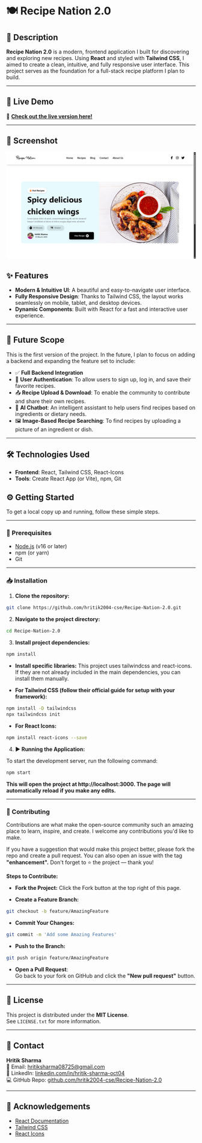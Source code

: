 # 🍽️ Recipe Nation 2.0

## 📖 Description

**Recipe Nation 2.0** is a modern, frontend application I built for discovering and exploring new recipes. Using **React** and styled with **Tailwind CSS**, I aimed to create a clean, intuitive, and fully responsive user interface. This project serves as the foundation for a full-stack recipe platform I plan to build.

---

## 🚀 Live Demo

🔗 **[Check out the live version here!](https://recipe-nation-2-0.vercel.app/)**

---

## 📸 Screenshot



![image](https://github.com/hritik2004-cse/Recipe-Nation-2.0/blob/main/src/assets/preview/previewsc.png)

## ✨ Features

- **Modern & Intuitive UI**: A beautiful and easy-to-navigate user interface.
- **Fully Responsive Design**: Thanks to Tailwind CSS, the layout works seamlessly on mobile, tablet, and desktop devices.
- **Dynamic Components**: Built with React for a fast and interactive user experience.

---

## 🚀 Future Scope

This is the first version of the project. In the future, I plan to focus on adding a backend and expanding the feature set to include:

- ✅ **Full Backend Integration**
- 🔐 **User Authentication**: To allow users to sign up, log in, and save their favorite recipes.
- 📤 **Recipe Upload & Download**: To enable the community to contribute and share their own recipes.
- 🤖 **AI Chatbot**: An intelligent assistant to help users find recipes based on ingredients or dietary needs.
- 🖼️ **Image-Based Recipe Searching**: To find recipes by uploading a picture of an ingredient or dish.

---

## 🛠️ Technologies Used

- **Frontend**: React, Tailwind CSS, React-Icons  
- **Tools**: Create React App (or Vite), npm, Git

## ⚙️ Getting Started

To get a local copy up and running, follow these simple steps.

---

### 🔧 Prerequisites

- [Node.js](https://nodejs.org/) (v16 or later)  
- npm (or yarn)  
- Git

---

### 📥 Installation

1. **Clone the repository:**

```bash
git clone https://github.com/hritik2004-cse/Recipe-Nation-2.0.git
```

2. **Navigate to the project directory:**

```bash
cd Recipe-Nation-2.0
```

3. **Install project dependencies:**

```bash 
npm install
```

- **Install specific libraries:** This project uses tailwindcss and react-icons. If they are not already included in the main dependencies, you can install them manually.

- **For Tailwind CSS (follow their official guide for setup with your framework):**

```bash
npm install -D tailwindcss
npx tailwindcss init
```
- **For React Icons:**

```bash
npm install react-icons --save
```
4. **▶️ Running the Application:**

To start the development server, run the following command:

```bash
npm start
```
**This will open the project at http://localhost:3000. The page will automatically reload if you make any edits.**

---

### 🤝 Contributing
Contributions are what make the open-source community such an amazing place to learn, inspire, and create. I welcome any contributions you'd like to make.

If you have a suggestion that would make this project better, please fork the repo and create a pull request. You can also open an issue with the tag **"enhancement".** Don't forget to ⭐ the project — thank you!

**Steps to Contribute:**

- **Fork the Project:** Click the Fork button at the top right of this page.

- **Create a Feature Branch:**
 ```bash
 git checkout -b feature/AmazingFeature
```
- **Commit Your Changes:**
 ```bash
 git commit -m 'Add some Amazing Features'
```
- **Push to the Branch:**
 ```bash
 git push origin feature/AmazingFeature
```
- **Open a Pull Request**:  
  Go back to your fork on GitHub and click the **"New pull request"** button.

---

## 📜 License

This project is distributed under the **MIT License**.  
See `LICENSE.txt` for more information.

---

## 📧 Contact

**Hritik Sharma**  
📧 Email: [hritiksharma08725@gmail.com](mailto:hritiksharma08725@gmail.com)  
🔗 LinkedIn: [linkedin.com/in/hritik-sharma-oct04](https://www.linkedin.com/in/hritik-sharma-oct04/)  
💻 GitHub Repo: [github.com/hritik2004-cse/Recipe-Nation-2.0](https://github.com/hritik2004-cse/Recipe-Nation-2.0)

---

## 🙏 Acknowledgements

- [React Documentation](https://reactjs.org/)
- [Tailwind CSS](https://tailwindcss.com/)
- [React Icons](https://react-icons.github.io/react-icons/)

